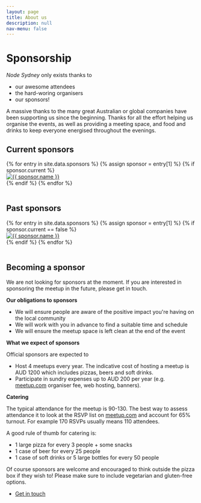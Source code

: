 ```yaml
---
layout: page
title: About us
description: null
nav-menu: false
---
```


<h1>Sponsorship</h1>

<em>Node Sydney</em> only exists thanks to

- our awesome attendees
- the hard-woring organisers
- our sponsors!

A massive thanks to the many great Australian or global companies have been supporting us since the beginning.
Thanks for all the effort helping us organise the events, as well as providing a meeting space, and food and drinks to keep everyone energised throughout the evenings.

<h2>Current sponsors</h2>

<div class="row sponsors">
{% for entry in site.data.sponsors %}
  {% assign sponsor = entry[1] %}
  {% if sponsor.current %}
<div class="3u 4u(medium) 6u(small) 8u(xsmall)">
  <a href="{{ sponsor.website }}">
    <img src="{{ sponsor.logo }}" alt="{{ sponsor.name }}" />
  </a>
</div>
  {% endif %}
{% endfor %}
</div>

<br />

<h2>Past sponsors</h2>

<div class="row sponsors">
{% for entry in site.data.sponsors %}
  {% assign sponsor = entry[1] %}
  {% if sponsor.current == false %}
<div class="3u 4u(medium) 6u(small) 8u(xsmall)">
  <a href="{{ sponsor.website }}">
    <img src="{{ sponsor.logo }}" alt="{{ sponsor.name }}" />
  </a>
</div>
  {% endif %}
{% endfor %}
</div>

<br />

<h2>Becoming a sponsor</h2>

We are not looking for sponsors at the moment.
If you are interested in sponsoring the meetup in the future, please get in touch.

**Our obligations to sponsors**

- We will ensure people are aware of the positive impact you're having on the local community
- We will work with you in advance to find a suitable time and schedule
- We will ensure the meetup space is left clean at the end of the event

**What we expect of sponsors**

Official sponsors are expected to

- Host 4 meetups every year. The indicative cost of hosting a meetup is AUD 1200 which includes pizzas, beers and soft drinks.
- Participate in sundry expenses up to AUD 200 per year (e.g. [meetup.com](https://meetup.com) organiser fee, web hosting, banners).

**Catering**

The typical attendance for the meetup is 90-130. The best way to assess attendance it to look at the RSVP list on [meetup.com](https://www.meetup.com/node-sydney) and account for 65% turnout. For example 170 RSVPs usually means 110 attendees.

A good rule of thumb for catering is:

- 1 large pizza for every 3 people + some snacks
- 1 case of beer for every 25 people
- 1 case of soft drinks or 5 large bottles for every 50 people

Of course sponsors are welcome and encouraged to think outside the pizza box if they wish to!
Please make sure to include vegetarian and gluten-free options.

<ul class="actions">
  <li><a href="/pages/contact.html" class="button next">Get in touch</a></li>
</ul>
